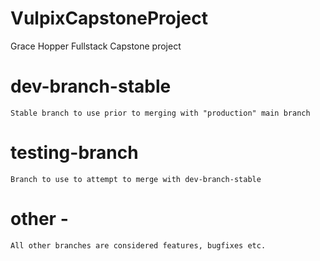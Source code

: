 # VulpixCapstoneProject

Grace Hopper Fullstack Capstone project

# dev-branch-stable

    Stable branch to use prior to merging with "production" main branch

# testing-branch

    Branch to use to attempt to merge with dev-branch-stable

# other -

    All other branches are considered features, bugfixes etc.
